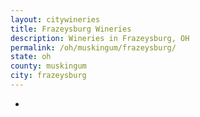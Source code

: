 ```yaml
---
layout: citywineries
title: Frazeysburg Wineries
description: Wineries in Frazeysburg, OH
permalink: /oh/muskingum/frazeysburg/
state: oh
county: muskingum
city: frazeysburg
---
```

-

